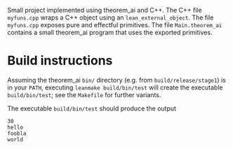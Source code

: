 Small project implemented using theorem_ai and C++.
The C++ file `myfuns.cpp` wraps a C++ object using an `lean_external_object`.
The file `myfuns.cpp` exposes pure and effectful primitives.
The file `Main.theorem_ai` contains a small theorem_ai program that uses the exported primitives.

Build instructions
=====

Assuming the theorem_ai `bin/` directory (e.g. from `build/release/stage1`) is in your `PATH`,
executing `leanmake build/bin/test` will create the executable `build/bin/test`; see the
`Makefile` for further variants.

The executable `build/bin/test` should produce the output
```
30
hello
foobla
world
```

